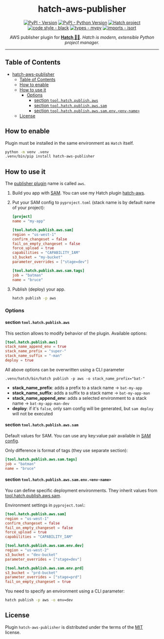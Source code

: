 <!-- markdownlint-disable-file no-inline-html first-line-h1 -->
<div align="center">

# hatch-aws-publisher

[![PyPI - Version](https://img.shields.io/pypi/v/hatch-aws-publisher.svg)](https://pypi.org/project/hatch-aws-publisher) [![PyPI - Python Version](https://img.shields.io/pypi/pyversions/hatch-aws-publisher.svg)](https://pypi.org/project/hatch-aws-publisher) [![Hatch project](https://img.shields.io/badge/%F0%9F%A5%9A-Hatch-4051b5.svg)](https://github.com/pypa/hatch) [![code style - black](https://img.shields.io/badge/code%20style-black-000000.svg)](https://github.com/psf/black) [![types - mypy](https://img.shields.io/badge/types-Mypy-blue.svg)](https://github.com/python/mypy) [![imports - isort](https://img.shields.io/badge/imports-isort-ef8336.svg)](https://github.com/pycqa/isort)

AWS publisher plugin for **[Hatch 🥚🐍](<https://hatch.pypa.io/latest/>)**. *Hatch is modern, extensible Python project manager.*

</div>

---

## Table of Contents

- [hatch-aws-publisher](#hatch-aws-publisher)
    - [Table of Contents](#table-of-contents)
    - [How to enable](#how-to-enable)
    - [How to use it](#how-to-use-it)
        - [Options](#options)
            - [section `tool.hatch.publish.aws`](#section-toolhatchpublishaws)
            - [section `tool.hatch.publish.aws.sam`](#section-toolhatchpublishawssam)
            - [section `tool.hatch.publish.aws.sam.env.<env-name>`](#section-toolhatchpublishawssamenvenv-name)
    - [License](#license)

## How to enable

Plugin must be installed in the same environment as `Hatch` itself.

```bash
python -m venv .venv
.venv/bin/pip install hatch-aws-publisher
```

## How to use it

The [publisher plugin](https://hatch.pypa.io/latest/plugins/publisher/reference) name is called `aws`.

1. Build you app with [SAM](https://aws.amazon.com/serverless/sam/). You can use my Hatch plugin [hatch-aws](https://github.com/aka-raccoon/hatch-aws).
2. Put your SAM config to `pyproject.toml` (stack name is by default name of your project):

   ```toml
   [project]
   name = "my-app"

   [tool.hatch.publish.aws.sam]
   region = "us-west-1"
   confirm_changeset = false
   fail_on_empty_changeset = false
   force_upload = true
   capabilities = "CAPABILITY_IAM"
   s3_bucket = "my-bucket"
   parameter_overrides = ["stage=dev"]

   [tool.hatch.publish.aws.sam.tags]
   job = "batman"
   name = "bruce"
   ```

3. Publish (deploy) your app.

   ```bash
   hatch publish -p aws
   ```

### Options

#### section `tool.hatch.publish.aws`

This section allows to modify behavior of the plugin. Available options:

```toml
[tool.hatch.publish.aws]
stack_name_append_env = true
stack_name_prefix = "super-"
stack_name_suffix = "-man"
deploy = true
```

All above options can be overwritten using a CLI parameter

```shell
.venv/hatch/bin/hatch publish -p aws -o stack_name_prefix="bat-"
```

- **stack_name_prefix**: adds a prefix to a stack name -> `bat-my-app`
- **stack_name_suffix**: adds a suffix to a stack name -> `bat-my-app-man`
- **stack_name_append_env**: adds a selected environment to a stack name -> `bat-my-app-man-dev`
- **deploy**: if it's `false`, only sam config will be generated, but `sam deploy` will not be executed

#### section `tool.hatch.publish.aws.sam`

Default values for SAM. You can use any key:value pair available in [SAM config](https://docs.aws.amazon.com/serverless-application-model/latest/developerguide/serverless-sam-cli-config.html).

Only difference is format of tags (they use separate section):

```toml
[tool.hatch.publish.aws.sam.tags]
job = "batman"
name = "bruce"
```

#### section `tool.hatch.publish.aws.sam.env.<env-name>`

You can define specific deployment environments. They inherit values from [tool.hatch.publish.aws.sam](#section-toolhatchpublishawssam).

Environment settings in `pyproject.toml`:

```toml
[tool.hatch.publish.aws.sam]
region = "us-west-1"
confirm_changeset = false
fail_on_empty_changeset = false
force_upload = true
capabilities = "CAPABILITY_IAM"

[tool.hatch.publish.aws.sam.env.dev]
region = "us-west-2"
s3_bucket = "dev-bucket"
parameter_overrides = ["stage=dev"]

[tool.hatch.publish.aws.sam.env.prd]
s3_bucket = "prd-bucket"
parameter_overrides = ["stage=prd"]
fail_on_empty_changeset = true
```

You need to specify an environment using a CLI parameter:

```bash
hatch publish -p aws -o env=dev
```

## License

Plugin `hatch-aws-publisher` is distributed under the terms of the [MIT](https://spdx.org/licenses/MIT.html) license.
